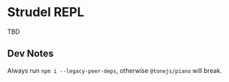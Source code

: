# Strudel REPL

TBD

## Dev Notes

Always run `npm i --legacy-peer-deps`, otherwise `@tonejs/piano` will break.

